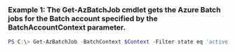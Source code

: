 ### Example 1: The Get-AzBatchJob cmdlet gets the Azure Batch jobs for the Batch account specified by the BatchAccountContext parameter.
```powershell
PS C:\> Get-AzBatchJob -BatchContext $Context -Filter state eq 'active' -MaxCount {MaxCount} -Select jobPreparationTaskExecutionInfo
```

